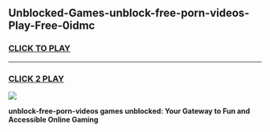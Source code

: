 
## Unblocked-Games-unblock-free-porn-videos-Play-Free-0idmc
<h3>
<a href="https://premium76.site?title=unblock-free-porn-videos&ref=18A1">CLICK TO PLAY</a></h3>
<hr>

<h3>
<a href="https://premium76.site?title=unblock-free-porn-videos&ref=18A1">CLICK 2 PLAY</a>
  
</h3>

<a href="https://premium76.site?title=unblock-free-porn-videos&ref=18A1"><img src="https://clearcache.store/games.png"></a>


**unblock-free-porn-videos games unblocked: Your Gateway to Fun and Accessible Online Gaming**
